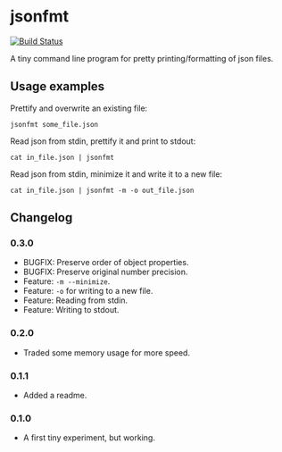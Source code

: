 jsonfmt
=======

[![Build Status](https://github.com/anderejd/jsonfmt/workflows/Build%20%26%20Test/badge.svg)](https://github.com/anderejd/jsonfmt/actions)

A tiny command line program for pretty printing/formatting of json files.

Usage examples
--------------

Prettify and overwrite an existing file:
```
jsonfmt some_file.json
```

Read json from stdin, prettify it and print to stdout:
```
cat in_file.json | jsonfmt
```

Read json from stdin, minimize it and write it to a new file:
```
cat in_file.json | jsonfmt -m -o out_file.json
```

Changelog
---------

### 0.3.0
 - BUGFIX: Preserve order of object properties.
 - BUGFIX: Preserve original number precision.
 - Feature: `-m --minimize`.
 - Feature: `-o` for writing to a new file.
 - Feature: Reading from stdin.
 - Feature: Writing to stdout.

### 0.2.0
 - Traded some memory usage for more speed.

### 0.1.1
 - Added a readme.

### 0.1.0
 - A first tiny experiment, but working.

